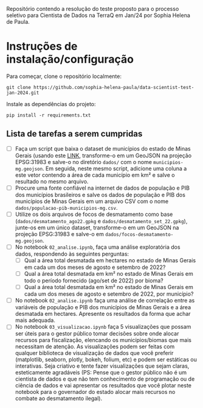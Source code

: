 Repositório contendo a resolução do teste proposto para o processo seletivo para Cientista de Dados na TerraQ em Jan/24 por Sophia Helena de Paula.

# Instruções de instalação/configuração

Para começar, clone o repositório localmente:

```
git clone https://github.com/sophia-helena-paula/data-scientist-test-jan-2024.git
```

Instale as dependências do projeto:

```
pip install -r requirements.txt
```

## Lista de tarefas a serem cumpridas
- [ ] Faça um script que baixa o dataset de municípios do estado de Minas Gerais (usando este [LINK](https://raw.githubusercontent.com/tbrugz/geodata-br/master/geojson/geojs-31-mun.json), transforme-o em um GeoJSON na projeção EPSG:31983 e salve-o no diretório `dados/` com o nome `municipios-mg.geojson`. Em seguida, neste mesmo script, adicione uma coluna a este vetor contendo a área de cada município em km² e salve o resultado no mesmo arquivo.
- [ ] Procure uma fonte confiável na internet de dados de população e PIB dos municípios brasileiros e salve os dados de população e PIB dos municípios de Minas Gerais em um arquivo CSV com o nome `dados/populacao-pib-municipios-mg.csv`.
- [ ] Utilize os dois arquivos de focos de desmatamento como base (`dados/desmatamento_ago22.gpkg` e `dados/desmatamento_set_22.gpkg`), junte-os em um único dataset, transforme-o em um GeoJSON na projeção EPSG:31983 e salve-o em `dados/focos-desmatamento-mg.geojson`.
- [ ] No notebook `02_analise.ipynb`, faça uma análise exploratória dos dados, respondendo às seguintes perguntas:
  - [ ] Qual a área total desmatada em hectares no estado de Minas Gerais em cada um dos meses de agosto e setembro de 2022?
  - [ ] Qual a área total desmatada em km² no estado de Minas Gerais em todo o período fornecido (ago/set de 2022) por bioma?
  - [ ] Qual a área total desmatada em km² no estado de Minas Gerais em cada um dos meses de agosto e setembro de 2022, por município?
- [ ] No notebook `02_analise.ipynb` faça uma análise de correlação entre as variáveis de população e PIB dos municípios de Minas Gerais e a área desmatada em hectares. Apresente os resultados da forma que achar mais adequada.
- [ ] No notebook `03_visualizacao.ipynb` faça 5 visualizações que possam ser úteis para o gestor público tomar decisões sobre onde alocar recursos para fiscalização, elencando os municípios/biomas que mais necessitam de atenção. As visualizações podem ser feitas com qualquer biblioteca de visualização de dados que você preferir (matplotlib, seaborn, plotly, bokeh, folium, etc) e podem ser estáticas ou interativas. Seja criativo e tente fazer visualizações que sejam claras, esteticamente agradáveis (PS: Pense que o gestor público não é um cientista de dados e que não tem conhecimento de programação ou de ciência de dados e vai apresentar os resultados que você plotar neste notebook para o governador do estado alocar mais recursos no combate ao desmatamento ilegal).
